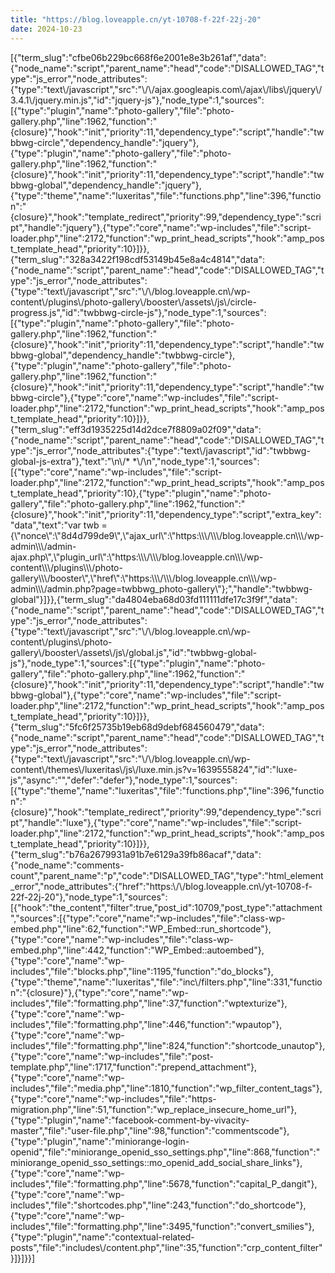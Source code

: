 ```yaml
---
title: "https://blog.loveapple.cn/yt-10708-f-22f-22j-20"
date: 2024-10-23
---
```


\[{"term\_slug":"cfbe06b229bc668f6e2001e8e3b261af","data":{"node\_name":"script","parent\_name":"head","code":"DISALLOWED\_TAG","type":"js\_error","node\_attributes":{"type":"text\\/javascript","src":"\\/\\/ajax.googleapis.com\\/ajax\\/libs\\/jquery\\/3.4.1\\/jquery.min.js","id":"jquery-js"},"node\_type":1,"sources":\[{"type":"plugin","name":"photo-gallery","file":"photo-gallery.php","line":1962,"function":"{closure}","hook":"init","priority":11,"dependency\_type":"script","handle":"twbbwg-circle","dependency\_handle":"jquery"},{"type":"plugin","name":"photo-gallery","file":"photo-gallery.php","line":1962,"function":"{closure}","hook":"init","priority":11,"dependency\_type":"script","handle":"twbbwg-global","dependency\_handle":"jquery"},{"type":"theme","name":"luxeritas","file":"functions.php","line":396,"function":"{closure}","hook":"template\_redirect","priority":99,"dependency\_type":"script","handle":"jquery"},{"type":"core","name":"wp-includes","file":"script-loader.php","line":2172,"function":"wp\_print\_head\_scripts","hook":"amp\_post\_template\_head","priority":10}\]}},{"term\_slug":"328a3422f198cdf53149b45e8a4c4814","data":{"node\_name":"script","parent\_name":"head","code":"DISALLOWED\_TAG","type":"js\_error","node\_attributes":{"type":"text\\/javascript","src":"\\/\\/blog.loveapple.cn\\/wp-content\\/plugins\\/photo-gallery\\/booster\\/assets\\/js\\/circle-progress.js","id":"twbbwg-circle-js"},"node\_type":1,"sources":\[{"type":"plugin","name":"photo-gallery","file":"photo-gallery.php","line":1962,"function":"{closure}","hook":"init","priority":11,"dependency\_type":"script","handle":"twbbwg-global","dependency\_handle":"twbbwg-circle"},{"type":"plugin","name":"photo-gallery","file":"photo-gallery.php","line":1962,"function":"{closure}","hook":"init","priority":11,"dependency\_type":"script","handle":"twbbwg-circle"},{"type":"core","name":"wp-includes","file":"script-loader.php","line":2172,"function":"wp\_print\_head\_scripts","hook":"amp\_post\_template\_head","priority":10}\]}},{"term\_slug":"eff3d1935225d14d2dce7f8809a02f09","data":{"node\_name":"script","parent\_name":"head","code":"DISALLOWED\_TAG","type":"js\_error","node\_attributes":{"type":"text\\/javascript","id":"twbbwg-global-js-extra"},"text":"\\n\\/\* \*\\/\\n","node\_type":1,"sources":\[{"type":"core","name":"wp-includes","file":"script-loader.php","line":2172,"function":"wp\_print\_head\_scripts","hook":"amp\_post\_template\_head","priority":10},{"type":"plugin","name":"photo-gallery","file":"photo-gallery.php","line":1962,"function":"{closure}","hook":"init","priority":11,"dependency\_type":"script","extra\_key":"data","text":"var twb = {\\"nonce\\":\\"8d4d799de9\\",\\"ajax\_url\\":\\"https:\\\\\\/\\\\\\/blog.loveapple.cn\\\\\\/wp-admin\\\\\\/admin-ajax.php\\",\\"plugin\_url\\":\\"https:\\\\\\/\\\\\\/blog.loveapple.cn\\\\\\/wp-content\\\\\\/plugins\\\\\\/photo-gallery\\\\\\/booster\\",\\"href\\":\\"https:\\\\\\/\\\\\\/blog.loveapple.cn\\\\\\/wp-admin\\\\\\/admin.php?page=twbbwg\_photo-gallery\\"};","handle":"twbbwg-global"}\]}},{"term\_slug":"da4804eba68d03fd111111dfe17c3f9f","data":{"node\_name":"script","parent\_name":"head","code":"DISALLOWED\_TAG","type":"js\_error","node\_attributes":{"type":"text\\/javascript","src":"\\/\\/blog.loveapple.cn\\/wp-content\\/plugins\\/photo-gallery\\/booster\\/assets\\/js\\/global.js","id":"twbbwg-global-js"},"node\_type":1,"sources":\[{"type":"plugin","name":"photo-gallery","file":"photo-gallery.php","line":1962,"function":"{closure}","hook":"init","priority":11,"dependency\_type":"script","handle":"twbbwg-global"},{"type":"core","name":"wp-includes","file":"script-loader.php","line":2172,"function":"wp\_print\_head\_scripts","hook":"amp\_post\_template\_head","priority":10}\]}},{"term\_slug":"5fc6f25735b19eb68d9debf684560479","data":{"node\_name":"script","parent\_name":"head","code":"DISALLOWED\_TAG","type":"js\_error","node\_attributes":{"type":"text\\/javascript","src":"\\/\\/blog.loveapple.cn\\/wp-content\\/themes\\/luxeritas\\/js\\/luxe.min.js?v=1639555824","id":"luxe-js","async":"","defer":"defer"},"node\_type":1,"sources":\[{"type":"theme","name":"luxeritas","file":"functions.php","line":396,"function":"{closure}","hook":"template\_redirect","priority":99,"dependency\_type":"script","handle":"luxe"},{"type":"core","name":"wp-includes","file":"script-loader.php","line":2172,"function":"wp\_print\_head\_scripts","hook":"amp\_post\_template\_head","priority":10}\]}},{"term\_slug":"b76a2679931a91b7e6129a39fb86acaf","data":{"node\_name":"comments-count","parent\_name":"p","code":"DISALLOWED\_TAG","type":"html\_element\_error","node\_attributes":{"href":"https:\\/\\/blog.loveapple.cn\\/yt-10708-f-22f-22j-20"},"node\_type":1,"sources":\[{"hook":"the\_content","filter":true,"post\_id":10709,"post\_type":"attachment","sources":\[{"type":"core","name":"wp-includes","file":"class-wp-embed.php","line":62,"function":"WP\_Embed::run\_shortcode"},{"type":"core","name":"wp-includes","file":"class-wp-embed.php","line":442,"function":"WP\_Embed::autoembed"},{"type":"core","name":"wp-includes","file":"blocks.php","line":1195,"function":"do\_blocks"},{"type":"theme","name":"luxeritas","file":"inc\\/filters.php","line":331,"function":"{closure}"},{"type":"core","name":"wp-includes","file":"formatting.php","line":37,"function":"wptexturize"},{"type":"core","name":"wp-includes","file":"formatting.php","line":446,"function":"wpautop"},{"type":"core","name":"wp-includes","file":"formatting.php","line":824,"function":"shortcode\_unautop"},{"type":"core","name":"wp-includes","file":"post-template.php","line":1717,"function":"prepend\_attachment"},{"type":"core","name":"wp-includes","file":"media.php","line":1810,"function":"wp\_filter\_content\_tags"},{"type":"core","name":"wp-includes","file":"https-migration.php","line":51,"function":"wp\_replace\_insecure\_home\_url"},{"type":"plugin","name":"facebook-comment-by-vivacity-master","file":"user-file.php","line":98,"function":"commentscode"},{"type":"plugin","name":"miniorange-login-openid","file":"miniorange\_openid\_sso\_settings.php","line":868,"function":"miniorange\_openid\_sso\_settings::mo\_openid\_add\_social\_share\_links"},{"type":"core","name":"wp-includes","file":"formatting.php","line":5678,"function":"capital\_P\_dangit"},{"type":"core","name":"wp-includes","file":"shortcodes.php","line":243,"function":"do\_shortcode"},{"type":"core","name":"wp-includes","file":"formatting.php","line":3495,"function":"convert\_smilies"},{"type":"plugin","name":"contextual-related-posts","file":"includes\\/content.php","line":35,"function":"crp\_content\_filter"}\]}\]}}\]
